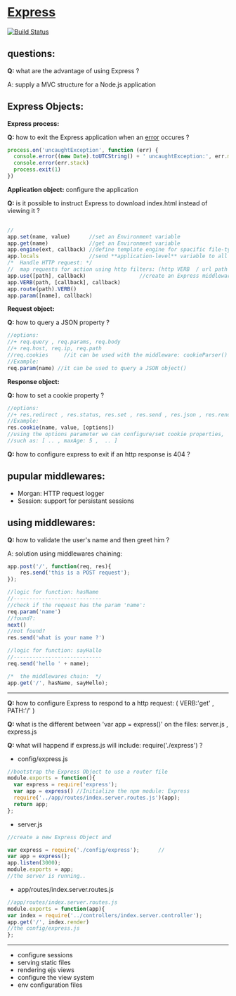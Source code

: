 [Express](http://expressjs.com/)
=====

[![Build Status](https://travis-ci.org/strongloop/express.svg?branch=master)](https://travis-ci.org/strongloop/express)


questions:
----
**Q:** what are the advantage of using Express ?

A: supply a MVC structure for a Node.js application




Express Objects:
-----
**Express process:**

**Q:** how to exit the Express application when an [error](http://expressjs.com/2x/guide.html#error-handling) occures ?

```javascript
process.on('uncaughtException', function (err) {
  console.error((new Date).toUTCString() + ' uncaughtException:', err.message)
  console.error(err.stack)
  process.exit(1)
})
```

**Application object:** configure the application

**Q:** is it possible to instruct Express to download index.html instead of viewing it  ?  

```javascript
 
//
app.set(name, value)      //set an Environment variable
app.get(name)             //get an Environment variable
app.engine(ext, callback) //define template engine for spacific file-type rendering 
app.locals                //send **application-level** variable to all rendered templates
/*  Handle HTTP request: */
//  map requests for action using http filters: (http VERB  / url path / url parameters)
app.use([path], callback)                 //create an Express middleware
app.VERB(path, [callback], callback)      
app.route(path).VERB()                    
app.param([name], callback)               
```

**Request object:** 

**Q:** how to query a JSON property ? 

```javascript
//options:
//+ req.query , req.params, req.body 
//+ req.host, req.ip, req.path
//req.cookies     //it can be used with the middleware: cookieParser() to retrieve cookies sent by a user-agent
//Example:
req.param(name) //it can be used to query a JSON object()

```


**Response object:** 

**Q:** how to set a cookie property ? 

```javascript
//options:
//+ res.redirect , res.status, res.set , res.send , res.json , res.render
//Example:
res.cookie(name, value, [options]) 
//using the options parameter we can configure/set cookie properties,
//such as: [ .. , maxAge: 5 ,  .. ] 
```

**Q:** how to configure express to exit if an http response is 404 ?



pupular middlewares:
----
- Morgan: HTTP request logger 
- Session: support for persistant sessions


using middlewares:
-----

**Q:** how to validate the user's name and then greet him ?

A: solution using middlewares chaining:

```javascript
app.post('/', function(req, res){
    res.send('this is a POST request');
});

//logic for function: hasName
//----------------------------
//check if the request has the param 'name': 
req.param('name')
//found?:  
next()
//not found? 
res.send('what is your name ?')

//logic for function: sayHallo
//----------------------------
req.send('hello ' + name);

/*  the middlewares chain:  */
app.get('/', hasName, sayHello);
```

----


**Q:** how to configure Express to respond to a http request: ( VERB:'get' , PATH:'/' )

**Q:** what is the different between 'var app = express()' on the files: server.js , express.js

**Q:** what will happend if express.js will include: require('./express') ?



- config/express.js

```javascript
//bootstrap the Express Object to use a router file
module.exports = function(){
  var express = require('express');
  var app = express() //Initialize the npm module: Express
  require('../app/routes/index.server.routes.js')(app);
  return app;
};
```

- server.js

```javascript
//create a new Express Object and 

var express = require('./config/express');      //
var app = express();
app.listen(3000);
module.exports = app;
//the server is running..
```
 

- app/routes/index.server.routes.js

```javascript
//app/routes/index.server.routes.js
module.exports = function(app){
var index = require('../controllers/index.server.controller');
app.get('/', index.render)
//the config/express.js
};
```
----

- configure sessions
- serving static files
- rendering ejs views
- configure the view system
- env configuration files



